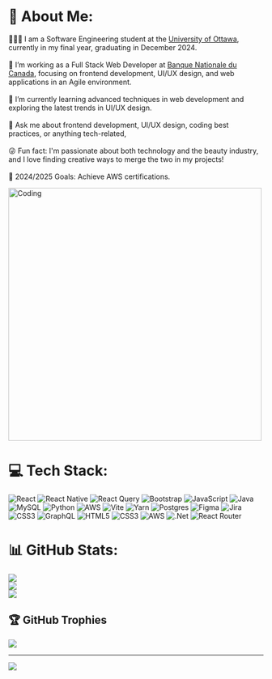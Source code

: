 # 💫 About Me:
👩🏻‍💻 I am a Software Engineering student at the [University of Ottawa](https://www.uottawa.ca/fr), currently in my final year, graduating in December 2024.<br>  <br>  🚀 I’m working as a Full Stack Web Developer at [Banque Nationale du Canada](https://www.bnc.ca), focusing on frontend development, UI/UX design, and web applications in an Agile environment.<br>  <br>  🌱 I’m currently learning advanced techniques in web development and exploring the latest trends in UI/UX design.<br>  <br>  💬 Ask me about frontend development, UI/UX design, coding best practices, or anything tech-related,<br>  <br>  😜 Fun fact: I'm passionate about both technology and the beauty industry, and I love finding creative ways to merge the two in my projects!<br>  <br>  🎯 2024/2025 Goals: Achieve AWS certifications.<br>

<img align="middle" alt="Coding" width="500" src="https://media.tenor.com/S59bPkT0pqcAAAAC/programming.gif">


# 💻 Tech Stack:
![React](https://img.shields.io/badge/react-%2320232a.svg?style=plastic&logo=react&logoColor=%2361DAFB) ![React Native](https://img.shields.io/badge/react_native-%2320232a.svg?style=plastic&logo=react&logoColor=%2361DAFB) ![React Query](https://img.shields.io/badge/-React%20Query-FF4154?style=plastic&logo=react%20query&logoColor=white) ![Bootstrap](https://img.shields.io/badge/bootstrap-%238511FA.svg?style=plastic&logo=bootstrap&logoColor=white) ![JavaScript](https://img.shields.io/badge/javascript-%23323330.svg?style=plastic&logo=javascript&logoColor=%23F7DF1E) ![Java](https://img.shields.io/badge/java-%23ED8B00.svg?style=plastic&logo=openjdk&logoColor=white) ![MySQL](https://img.shields.io/badge/mysql-4479A1.svg?style=plastic&logo=mysql&logoColor=white) ![Python](https://img.shields.io/badge/python-3670A0?style=plastic&logo=python&logoColor=ffdd54) ![AWS](https://img.shields.io/badge/AWS-%23FF9900.svg?style=plastic&logo=amazon-aws&logoColor=white) ![Vite](https://img.shields.io/badge/vite-%23646CFF.svg?style=plastic&logo=vite&logoColor=white) ![Yarn](https://img.shields.io/badge/yarn-%232C8EBB.svg?style=plastic&logo=yarn&logoColor=white) ![Postgres](https://img.shields.io/badge/postgres-%23316192.svg?style=plastic&logo=postgresql&logoColor=white) ![Figma](https://img.shields.io/badge/figma-%23F24E1E.svg?style=plastic&logo=figma&logoColor=white) ![Jira](https://img.shields.io/badge/jira-%230A0FFF.svg?style=plastic&logo=jira&logoColor=white) ![CSS3](https://img.shields.io/badge/css3-%231572B6.svg?style=plastic&logo=css3&logoColor=white) ![GraphQL](https://img.shields.io/badge/-GraphQL-E10098?style=plastic&logo=graphql&logoColor=white) ![HTML5](https://img.shields.io/badge/html5-%23E34F26.svg?style=plastic&logo=html5&logoColor=white) ![CSS3](https://img.shields.io/badge/css3-%231572B6.svg?style=plastic&logo=css3&logoColor=white) ![AWS](https://img.shields.io/badge/AWS-%23FF9900.svg?style=plastic&logo=amazon-aws&logoColor=white) ![.Net](https://img.shields.io/badge/.NET-5C2D91?style=plastic&logo=.net&logoColor=white) ![React Router](https://img.shields.io/badge/React_Router-CA4245?style=plastic&logo=react-router&logoColor=white)
# 📊 GitHub Stats:
![](https://github-readme-stats.vercel.app/api?username=gdoun054&theme=dark&hide_border=false&include_all_commits=false&count_private=false)<br/>
![](https://github-readme-streak-stats.herokuapp.com/?user=gdoun054&theme=dark&hide_border=false)<br/>
![](https://github-readme-stats.vercel.app/api/top-langs/?username=gdoun054&theme=dark&hide_border=false&include_all_commits=false&count_private=false&layout=compact)

## 🏆 GitHub Trophies
![](https://github-profile-trophy.vercel.app/?username=gdoun054&theme=calm_pink&no-frame=false&no-bg=true&margin-w=4)

---
[![](https://visitcount.itsvg.in/api?id=gdoun054&icon=0&color=10)](https://visitcount.itsvg.in)

